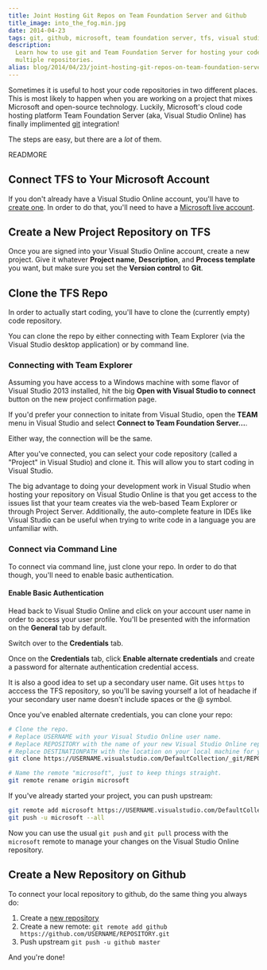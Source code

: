 ```yaml
---
title: Joint Hosting Git Repos on Team Foundation Server and Github
title_image: into_the_fog.min.jpg
date: 2014-04-23
tags: git, github, microsoft, team foundation server, tfs, visual studio online
description: 
  Learn how to use git and Team Foundation Server for hosting your code in
  multiple repositories.
alias: blog/2014/04/23/joint-hosting-git-repos-on-team-foundation-server-and-github.html
---
```


Sometimes it is useful to host your code repositories in two different places. 
This is most likely to happen when you are working on a project that mixes 
Microsoft and open-source technology. Luckily, Microsoft's cloud code hosting 
platform Team Foundation Server (aka, Visual Studio Online) has finally 
implimented [git](http://git-scm.com/) integration!

The steps are easy, but there are a _lot_ of them.

READMORE

## Connect TFS to Your Microsoft Account

If you don't already have a Visual Studio Online account, you'll have to [create one][1].
In order to do that, you'll need to have a [Microsoft live account][2].

## Create a New Project Repository on TFS

Once you are signed into your Visual Studio Online account, create a new project.
Give it whatever **Project name**, **Description**, and **Process template** you
want, but make sure you set the **Version control** to **Git**.

## Clone the TFS Repo

In order to actually start coding, you'll have to clone the (currently empty) 
code repository.

You can clone the repo by either connecting with Team Explorer (via the Visual 
Studio desktop application) or by command line.

### Connecting with Team Explorer

Assuming you have access to a Windows machine with some flavor of Visual Studio
2013 installed, hit the big **Open with Visual Studio to connect** button on 
the new project confirmation page. 

If you'd prefer your connection to initate from Visual Studio, open the **TEAM** 
menu in Visual Studio and select **Connect to Team Foundation Server...**. 

Either way, the connection will be the same.

After you've connected, you can select your code repository (called a "Project"
in Visual Studio) and clone it. This will allow you to start coding in Visual
Studio.

The big advantage to doing your development work in Visual Studio when hosting 
your repository on Visual Studio Online is that you get access to the issues 
list that your team creates via the web-based Team Explorer or through Project
Server. Additionally, the auto-complete feature in IDEs like Visual Studio can 
be useful when trying to write code in a language you are unfamiliar with.  

### Connect via Command Line

To connect via command line, just clone your repo. In order to do that though, 
you'll need to enable basic authentication.

#### Enable Basic Authentication

Head back to Visual Studio Online and click on your account user name in order
to access your user profile. You'll be presented with the information on the 
**General** tab by default. 

Switch over to the **Credentials** tab.

Once on the **Credentials** tab, click **Enable alternate credentials** and 
create a password for alternate authentication credential access. 

It is also a good idea to set up a secondary user name. Git uses `https` to 
acccess the TFS repository, so you'll be saving yourself a lot of headache if 
your secondary user name doesn't include spaces or the @ symbol.

Once you've enabled alternate credentials, you can clone your repo:

~~~ bash
# Clone the repo.
# Replace USERNAME with your Visual Studio Online user name.
# Replace REPOSITORY with the name of your new Visual Studio Online repo.
# Replace DESTINATIONPATH with the location on your local machine for your local repo.
git clone https://USERNAME.visualstudio.com/DefaultCollection/_git/REPOSITORY DESTINATIONPATH

# Name the remote "microsoft", just to keep things straight.
git remote rename origin microsoft
~~~

If you've already started your project, you can push upstream: 

~~~ bash
git remote add microsoft https://USERNAME.visualstudio.com/DefaultCollection/_git/REPOSITORY
git push -u microsoft --all
~~~

Now you can use the usual `git push` and `git pull` process with the `microsoft`
remote to manage your changes on the Visual Studio Online repository.

## Create a New Repository on Github

To connect your local repository to github, do the same thing you always do:

1. Create a [new repository](https://github.com/new)
2. Create a new remote: `git remote add github https://github.com/USERNAME/REPOSITORY.git`
3. Push upstream `git push -u github master`

And you're done!

[1]: http://www.visualstudio.com/get-started/connect-to-vs
[2]: https://signup.live.com/signup.aspx
